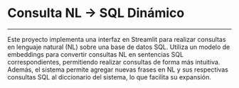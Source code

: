 # Consulta NL → SQL Dinámico
---
Este proyecto implementa una interfaz en Streamlit para realizar consultas en lenguaje natural (NL) sobre una base de datos SQL.
Utiliza un modelo de embeddings para convertir consultas NL en sentencias SQL correspondientes, permitiendo realizar consultas de forma más intuitiva.
Además, el sistema permite agregar nuevas frases en NL y sus respectivas consultas SQL al diccionario del sistema, lo que facilita su expansión.
